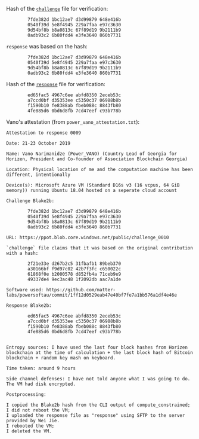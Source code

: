 Hash of the [`challenge`](https://ppot.blob.core.windows.net/public/challenge_0010) file for verification:

```
        7fde382d 1bc12ae7 d3d99879 648e416b
        0540f39d 5e8f4945 229a7faa e97c3630
        9d54bf8b b8a0813c 67f89d19 9b2111b9
        0adb93c2 6b80fdd4 e3fe3640 860b7731
```

`response` was based on the hash:

```
        7fde382d 1bc12ae7 d3d99879 648e416b
        0540f39d 5e8f4945 229a7faa e97c3630
        9d54bf8b b8a0813c 67f89d19 9b2111b9
        0adb93c2 6b80fdd4 e3fe3640 860b7731
```

Hash of the [`response`](https://ppot.blob.core.windows.net/public/response_0010_vano) file for verification:

```
        ed65fac5 4967c6ee abfd8350 2eceb53c
        a7ccd0bf d35353ee c5350c37 06988b8b
        f1590b10 fe8388ab fbeb088c 8843fb80
        4fe885d6 0bd6d8fb 7cd47eef c93b778b
```

<!--Blake2b hash of the `new_challenge` file for participant #11:-->

<!--```-->
<!--```-->

<!--The above `new_challenge` file: https://ppot.blob.core.windows.net/public/challenge_0011-->

Vano's attestation (from `power_vano_attestation.txt`):

```
Attestation to response 0009

Date: 21-23 October 2019

Name: Vano Narimanidze (Power_VANO) (Country Lead of Georgia for Horizen, President and Co-founder of Association Blockchain Georgia)

Location: Physical location of me and the computation machine has been different, intentionally

Device(s): Microsoft Azure VM (Standard D16s v3 (16 vcpus, 64 GiB memory)) running Ubuntu 18.04 hosted on a seperate cloud account

Challenge Blake2b: 

        7fde382d 1bc12ae7 d3d99879 648e416b
        0540f39d 5e8f4945 229a7faa e97c3630
        9d54bf8b b8a0813c 67f89d19 9b2111b9
        0adb93c2 6b80fdd4 e3fe3640 860b7731

URL: https://ppot.blob.core.windows.net/public/challenge_0010

`challenge` file claims that it was based on the original contribution with a hash:

        2f21e33e d267b2c5 31fbafb1 89beb370
        a30166bf f9d97c02 42b7f3fc c650022c
        61868f0e b2000578 d852fb4a 71ceb9e9
        49337de4 9ec3ac48 1f2092db aac7a1de

Software used: https://github.com/matter-labs/powersoftau/commit/1ff12d0529eab47e40bf7fe7a1bb576a1df4e46e

Response Blake2b: 

        ed65fac5 4967c6ee abfd8350 2eceb53c
        a7ccd0bf d35353ee c5350c37 06988b8b
        f1590b10 fe8388ab fbeb088c 8843fb80
        4fe885d6 0bd6d8fb 7cd47eef c93b778b


Entropy sources: I have used the last four block hashes from Horizen blockchain at the time of calculation + the last block hash of Bitcoin blockchain + random key mash on keyboard.

Time taken: around 9 hours

Side channel defenses: I have not told anyone what I was going to do. The VM had disk encrypted.

Postprocessing:

I copied the Blake2b hash from the CLI output of compute_constrained;
I did not reboot the VM;
I uploaded the response file as "response" using SFTP to the server provided by Wei Jie.
I rebooted the VM;
I deleted the VM.
```
